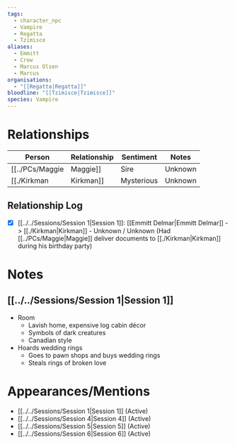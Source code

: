 ```yaml
---
tags:
  - character_npc
  - Vampire
  - Regatta
  - Tzimisce
aliases:
  - Emmitt
  - Crow
  - Marcus Olsen
  - Marcus
organisations:
  - "[[Regatta|Regatta]]"
bloodline: "[[Tzimisce|Tzimisce]]"
species: Vampire
---
```


# Relationships
| Person      | Relationship | Sentiment | Notes |
| ----------- | ------------ | --------- | ----- |
| [[../PCs/Maggie|Maggie]]  | Sire         | Unknown   |       |
| [[./Kirkman|Kirkman]] | Mysterious   | Unknown   | Had [[../PCs/Maggie|Maggie]] deliver documents to [[./Kirkman|Kirkman]] during his birthday party      |

## Relationship Log
- [x] [[../../Sessions/Session 1|Session 1]]: [[Emmitt Delmar|Emmitt Delmar]] -> [[./Kirkman|Kirkman]] - Unknown / Unknown (Had [[../PCs/Maggie|Maggie]] deliver documents to [[./Kirkman|Kirkman]] during his birthday party)
# Notes
## [[../../Sessions/Session 1|Session 1]]
- Room
	- Lavish home, expensive log cabin décor
	- Symbols of dark creatures
	- Canadian style
- Hoards wedding rings
	- Goes to pawn shops and buys wedding rings
	- Steals rings of broken love

# Appearances/Mentions

- [[../../Sessions/Session 1|Session 1]] (Active)
- [[../../Sessions/Session 4|Session 4]] (Active)
- [[../../Sessions/Session 5|Session 5]] (Active)
- [[../../Sessions/Session 6|Session 6]] (Active)

